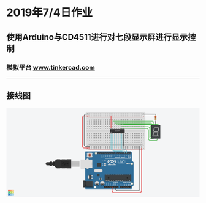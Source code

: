 # 2019年7/4日作业
## 使用Arduino与CD4511进行对七段显示屏进行显示控制
### 模拟平台 www.tinkercad.com
---
## 接线图
![电路图](数字显示接线图.png)
